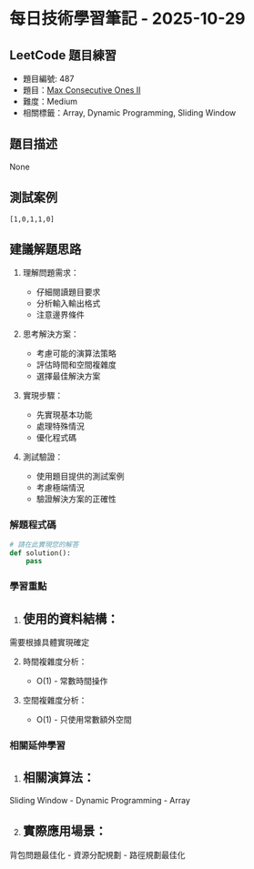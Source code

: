# 每日技術學習筆記 - 2025-10-29

## LeetCode 題目練習
- 題目編號: 487
- 題目：[Max Consecutive Ones II](https://leetcode.com/problems/max-consecutive-ones-ii)
- 難度：Medium
- 相關標籤：Array, Dynamic Programming, Sliding Window

## 題目描述
None

## 測試案例
```
[1,0,1,1,0]
```

## 建議解題思路
1. 理解問題需求：
   - 仔細閱讀題目要求
   - 分析輸入輸出格式
   - 注意邊界條件

2. 思考解決方案：
   - 考慮可能的演算法策略
   - 評估時間和空間複雜度
   - 選擇最佳解決方案

3. 實現步驟：
   - 先實現基本功能
   - 處理特殊情況
   - 優化程式碼

4. 測試驗證：
   - 使用題目提供的測試案例
   - 考慮極端情況
   - 驗證解決方案的正確性


### 解題程式碼
```python
# 請在此實現您的解答
def solution():
    pass
```

### 學習重點
1. 使用的資料結構：
   - 
需要根據具體實現確定

2. 時間複雜度分析：
   - O(1) - 常數時間操作

3. 空間複雜度分析：
   - O(1) - 只使用常數額外空間

### 相關延伸學習
1. 相關演算法：
   - 
Sliding Window   - Dynamic Programming   - Array

2. 實際應用場景：
   - 
背包問題最佳化   - 資源分配規劃   - 路徑規劃最佳化
